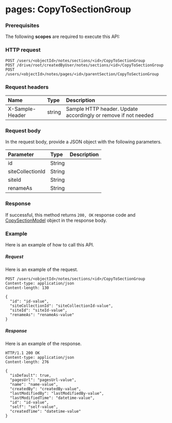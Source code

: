 # pages: CopyToSectionGroup


### Prerequisites
The following **scopes** are required to execute this API: 
### HTTP request
<!-- { "blockType": "ignored" } -->
```http
POST /users/<objectId>/notes/sections/<id>/CopyToSectionGroup
POST /drive/root/createdByUser/notes/sections/<id>/CopyToSectionGroup
POST /users/<objectId>/notes/pages/<id>/parentSection/CopyToSectionGroup

```
### Request headers
| Name       | Type | Description|
|:---------------|:--------|:----------|
| X-Sample-Header  | string  | Sample HTTP header. Update accordingly or remove if not needed|

### Request body
In the request body, provide a JSON object with the following parameters.

| Parameter	   | Type	|Description|
|:---------------|:--------|:----------|
|id|String||
|siteCollectionId|String||
|siteId|String||
|renameAs|String||

### Response
If successful, this method returns `200, OK` response code and [CopySectionModel](../resources/copysectionmodel.md) object in the response body.

### Example
Here is an example of how to call this API.
##### Request
Here is an example of the request.
<!-- {
  "blockType": "request",
  "name": "pages_copytosectiongroup"
}-->
```http
POST /users/<objectId>/notes/sections/<id>/CopyToSectionGroup
Content-type: application/json
Content-length: 130

{
  "id": "id-value",
  "siteCollectionId": "siteCollectionId-value",
  "siteId": "siteId-value",
  "renameAs": "renameAs-value"
}
```

##### Response
Here is an example of the response.
<!-- {
  "blockType": "response",
  "truncated": false,
  "@odata.type": "microsoft.graph.copysectionmodel"
} -->
```http
HTTP/1.1 200 OK
Content-type: application/json
Content-length: 276

{
  "isDefault": true,
  "pagesUrl": "pagesUrl-value",
  "name": "name-value",
  "createdBy": "createdBy-value",
  "lastModifiedBy": "lastModifiedBy-value",
  "lastModifiedTime": "datetime-value",
  "id": "id-value",
  "self": "self-value",
  "createdTime": "datetime-value"
}
```

<!-- uuid: 972508eb-009b-45ab-822e-fdc84c3a8ebf
2015-10-25 12:45:03 UTC -->
<!-- {
  "type": "#page.annotation",
  "description": "pages: CopyToSectionGroup",
  "keywords": "",
  "section": "documentation",
  "tocPath": ""
}-->